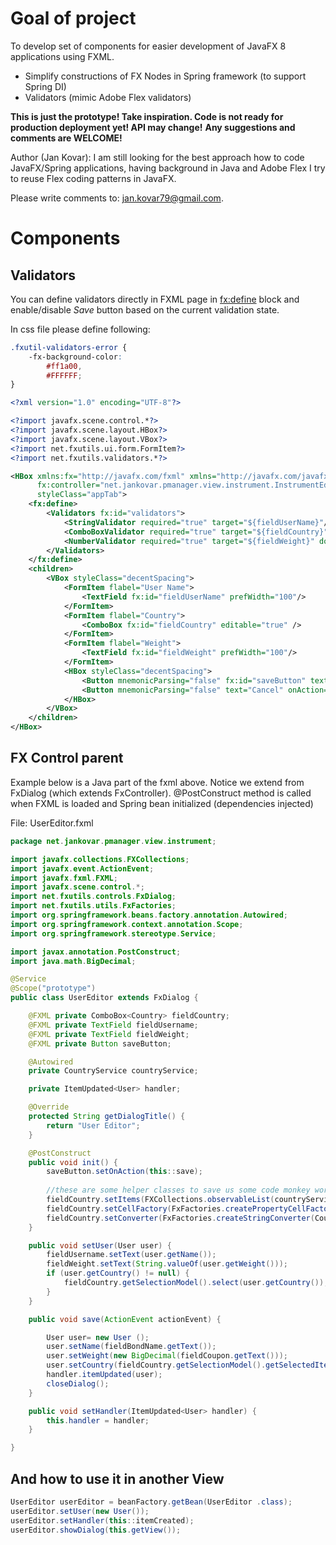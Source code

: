 # Goal of project
To develop set of components for easier development of JavaFX 8 applications using FXML.
- Simplify constructions of FX Nodes in Spring framework (to support Spring DI)
- Validators (mimic Adobe Flex validators)

**This is just the prototype! Take inspiration. Code is not ready for production deployment yet! API may change!**
**Any suggestions and comments are WELCOME!**

Author (Jan Kovar): I am still looking for the best approach how to code JavaFX/Spring applications, having background in Java and Adobe Flex I try to reuse Flex coding patterns in JavaFX.

Please write comments to: jan.kovar79@gmail.com.

# Components
## Validators
You can define validators directly in FXML page in <fx:define> block and enable/disable *Save* button based on the current validation state.

In css file please define following:
``` css
.fxutil-validators-error {
    -fx-background-color:
        #ff1a00,
        #FFFFFF;
}
```

``` xml
<?xml version="1.0" encoding="UTF-8"?>

<?import javafx.scene.control.*?>
<?import javafx.scene.layout.HBox?>
<?import javafx.scene.layout.VBox?>
<?import net.fxutils.ui.form.FormItem?>
<?import net.fxutils.validators.*?>

<HBox xmlns:fx="http://javafx.com/fxml" xmlns="http://javafx.com/javafx/8"
      fx:controller="net.jankovar.pmanager.view.instrument.InstrumentEditor" stylesheets="/stylesheet.css"
      styleClass="appTab">
    <fx:define>
        <Validators fx:id="validators">
            <StringValidator required="true" target="${fieldUserName}"/>
            <ComboBoxValidator required="true" target="${fieldCountry}" />
            <NumberValidator required="true" target="${fieldWeight}" domain="REAL"/>
        </Validators>
    </fx:define>
    <children>
        <VBox styleClass="decentSpacing">
            <FormItem flabel="User Name">
                <TextField fx:id="fieldUserName" prefWidth="100"/>
            </FormItem>
            <FormItem flabel="Country">
                <ComboBox fx:id="fieldCountry" editable="true" />
            </FormItem>
            <FormItem flabel="Weight">
                <TextField fx:id="fieldWeight" prefWidth="100"/>
            </FormItem>
            <HBox styleClass="decentSpacing">
                <Button mnemonicParsing="false" fx:id="saveButton" text="Save" disable="${!(validators.valid)}"/>
                <Button mnemonicParsing="false" text="Cancel" onAction="#closeDialog"/>
            </HBox>
        </VBox>
    </children>
</HBox>
```

## FX Control parent
Example below is a Java part of the fxml above.
Notice we extend from FxDialog (which extends FxController).
@PostConstruct method is called when FXML is loaded and Spring bean initialized (dependencies injected)

File: UserEditor.fxml
``` java
package net.jankovar.pmanager.view.instrument;

import javafx.collections.FXCollections;
import javafx.event.ActionEvent;
import javafx.fxml.FXML;
import javafx.scene.control.*;
import net.fxutils.controls.FxDialog;
import net.fxutils.utils.FxFactories;
import org.springframework.beans.factory.annotation.Autowired;
import org.springframework.context.annotation.Scope;
import org.springframework.stereotype.Service;

import javax.annotation.PostConstruct;
import java.math.BigDecimal;

@Service
@Scope("prototype")
public class UserEditor extends FxDialog {

    @FXML private ComboBox<Country> fieldCountry;
    @FXML private TextField fieldUsername;
    @FXML private TextField fieldWeight;
    @FXML private Button saveButton;

    @Autowired
    private CountryService countryService;

    private ItemUpdated<User> handler;

    @Override
    protected String getDialogTitle() {
        return "User Editor";
    }

    @PostConstruct
    public void init() {
        saveButton.setOnAction(this::save);
        
        //these are some helper classes to save us some code monkey work
        fieldCountry.setItems(FXCollections.observableList(countryService.getAll()));
        fieldCountry.setCellFactory(FxFactories.createPropertyCellFactory(Country::getTitle));
        fieldCountry.setConverter(FxFactories.createStringConverter(Country::getTitle, countryService.getAll()));
    }

    public void setUser(User user) {
        fieldUsername.setText(user.getName());
        fieldWeight.setText(String.valueOf(user.getWeight()));
        if (user.getCountry() != null) {
            fieldCountry.getSelectionModel().select(user.getCountry());
        }
    }

    public void save(ActionEvent actionEvent) {

        User user= new User ();
        user.setName(fieldBondName.getText());
        user.setWeight(new BigDecimal(fieldCoupon.getText()));
        user.setCountry(fieldCountry.getSelectionModel().getSelectedItem());
        handler.itemUpdated(user);
        closeDialog();
    }

    public void setHandler(ItemUpdated<User> handler) {
        this.handler = handler;
    }

}
```

## And how to use it in another View
``` java
UserEditor userEditor = beanFactory.getBean(UserEditor .class);
userEditor.setUser(new User());
userEditor.setHandler(this::itemCreated);
userEditor.showDialog(this.getView());

```